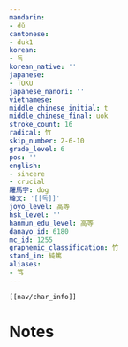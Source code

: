 ```yaml
---
mandarin:
- dǔ
cantonese:
- duk1
korean:
- 독
korean_native: ''
japanese:
- TOKU
japanese_nanori: ''
vietnamese:
middle_chinese_initial: t
middle_chinese_final: uok
stroke_count: 16
radical: 竹
skip_number: 2-6-10
grade_level: 6
pos: ''
english:
- sincere
- crucial
羅馬字: dog
韓文: '[[독]]'
joyo_level: 高等
hsk_level: ''
hanmun_edu_level: 高等
danayo_id: 6180
mc_id: 1255
graphemic_classification: 竹
stand_in: 純篤
aliases:
- 笃
---
```

```meta-bind-embed
[[nav/char_info]]
```

# Notes
